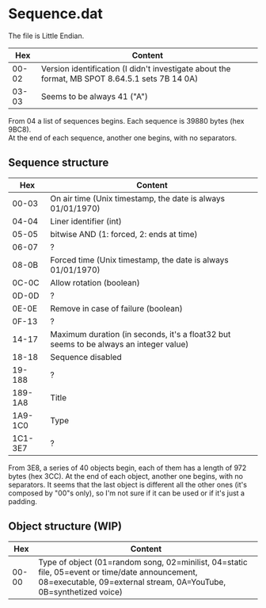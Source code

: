 # Sequence.dat

The file is Little Endian.

| Hex   | Content                                                                                        |
| ----- | ---------------------------------------------------------------------------------------------- |
| 00-02 | Version identification (I didn't investigate about the format, MB SPOT 8.64.5.1 sets 7B 14 0A) |
| 03-03 | Seems to be always 41 ("A")                                                                    |

From 04 a list of sequences begins.
Each sequence is 39880 bytes (hex 9BC8).  
At the end of each sequence, another one begins, with no separators.

## Sequence structure

| Hex     | Content                                                                               |
| ------- | ------------------------------------------------------------------------------------- |
| 00-03   | On air time (Unix timestamp, the date is always 01/01/1970)                           |
| 04-04   | Liner identifier (int)                                                                |
| 05-05   | bitwise AND (1: forced, 2: ends at time)                                              |
| 06-07   | ?                                                                                     |
| 08-0B   | Forced time (Unix timestamp, the date is always 01/01/1970)                           |
| 0C-0C   | Allow rotation (boolean)                                                              |
| 0D-0D   | ?                                                                                     |
| 0E-0E   | Remove in case of failure (boolean)                                                   |
| 0F-13   | ?                                                                                     |
| 14-17   | Maximum duration (in seconds, it's a float32 but seems to be always an integer value) |
| 18-18   | Sequence disabled                                                                     |
| 19-188  | ?                                                                                     |
| 189-1A8 | Title                                                                                 |
| 1A9-1C0 | Type                                                                                  |
| 1C1-3E7 | ?                                                                                     |

From 3E8, a series of 40 objects begin, each of them has a length of 972 bytes (hex 3CC). At the end of each object, another one begins, with no separators.
It seems that the last object is different all the other ones (it's composed by "00"s only), so I'm not sure if it can be used or if it's just a padding.

## Object structure (WIP)

| Hex   | Content                                                                                                                                                               |
| ----- | --------------------------------------------------------------------------------------------------------------------------------------------------------------------- |
| 00-00 | Type of object (01=random song, 02=minilist, 04=static file, 05=event or time/date announcement, 08=executable, 09=external stream, 0A=YouTube, 0B=synthetized voice) |
